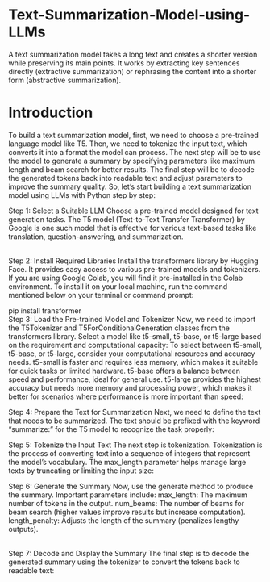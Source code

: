 # Text-Summarization-Model-using-LLMs
A text summarization model takes a long text and creates a shorter version while preserving its main points. It works by extracting key sentences directly (extractive summarization) or rephrasing the content into a shorter form (abstractive summarization). 
# Introduction
To build a text summarization model, first, we need to choose a pre-trained language model like T5. Then, we need to tokenize the input text, which converts it into a format the model can process. The next step will be to use the model to generate a summary by specifying parameters like maximum length and beam search for better results. The final step will be to decode the generated tokens back into readable text and adjust parameters to improve the summary quality. So, let’s start building a text summarization model using LLMs with Python step by step:

Step 1: Select a Suitable LLM
Choose a pre-trained model designed for text generation tasks. The T5 model (Text-to-Text Transfer Transformer) by Google is one such model that is effective for various text-based tasks like translation, question-answering, and summarization.

<br>
Step 2: Install Required Libraries
Install the transformers library by Hugging Face. It provides easy access to various pre-trained models and tokenizers. If you are using Google Colab, you will find it pre-installed in the Colab environment. To install it on your local machine, run the command mentioned below on your terminal or command prompt:

pip install transformer
<br>
Step 3: Load the Pre-trained Model and Tokenizer
Now, we need to import the T5Tokenizer and T5ForConditionalGeneration classes from the transformers library. Select a model like t5-small, t5-base, or t5-large based on the requirement and computational capacity:
To select between t5-small, t5-base, or t5-large, consider your computational resources and accuracy needs. t5-small is faster and requires less memory, which makes it suitable for quick tasks or limited hardware. t5-base offers a balance between speed and performance, ideal for general use. t5-large provides the highest accuracy but needs more memory and processing power, which makes it better for scenarios where performance is more important than speed:

Step 4: Prepare the Text for Summarization
Next, we need to define the text that needs to be summarized. The text should be prefixed with the keyword “summarize:” for the T5 model to recognize the task properly:

Step 5: Tokenize the Input Text
The next step is tokenization. Tokenization is the process of converting text into a sequence of integers that represent the model’s vocabulary. The max_length parameter helps manage large texts by truncating or limiting the input size:

Step 6: Generate the Summary
Now, use the generate method to produce the summary. Important parameters include:
max_length: The maximum number of tokens in the output.
num_beams: The number of beams for beam search (higher values improve results but increase computation).
length_penalty: Adjusts the length of the summary (penalizes lengthy outputs).

<br>
Step 7: Decode and Display the Summary
The final step is to decode the generated summary using the tokenizer to convert the tokens back to readable text:


